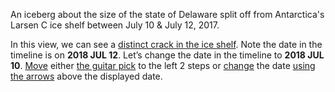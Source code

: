 <p>An iceberg about the size of the state of Delaware split off from Antarctica's Larsen C ice shelf between July 10 & July 12, 2017.</p>

<p>In this view, we can see a <a href="http://worldview.earthdata.nasa.gov" target="_blank"> distinct crack in the ice shelf</a>. Note the date in the timeline is on <strong>2018 JUL 12</strong>. Let’s change the date in the timeline to <strong>2018 JUL 10</strong>. <u>Move</u> either <u>the guitar pick</u> to the left 2 steps or <u>change</u> the date <u>using the arrows</u> above the displayed date.</p>
